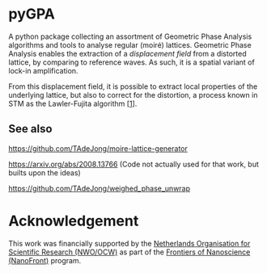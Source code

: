 # pyGPA

A python package collecting an assortment of Geometric Phase Analysis algorithms and tools to analyse regular (moiré) lattices. Geometric Phase Analysis enables the extraction of a _displacement field_ from a distorted lattice, by comparing to reference waves. As such, it is a spatial variant of lock-in amplification.

From this displacement field, it is possible to extract local properties of the underlying lattice, but also to correct for the distortion, a process known in STM as the Lawler-Fujita algorithm \[[1](https://doi.org/10.1038/nature09169)\].

## See also

https://github.com/TAdeJong/moire-lattice-generator

https://arxiv.org/abs/2008.13766 (Code not actually used for that work, but builts upon the ideas)

https://github.com/TAdeJong/weighed_phase_unwrap

# Acknowledgement

This work was financially supported by the [Netherlands Organisation for Scientific Research (NWO/OCW)](https://www.nwo.nl/en/science-enw) as part of the [Frontiers of Nanoscience (NanoFront)](https://www.universiteitleiden.nl/en/research/research-projects/science/frontiers-of-nanoscience-nanofront) program.
